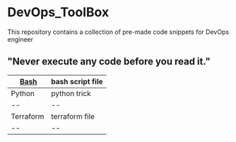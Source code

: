 # DevOps_ToolBox

This repository contains a collection of pre-made code snippets for DevOps engineer

## "Never execute any code before you read it."

|‌‌ [Bash](https://github.com/majidroodi/DevOps_ToolBox/tree/main/Bash) | bash script file  |
|--|--|
| Python | python trick |
|--|--|
| Terraform | terraform file |
|--|--|